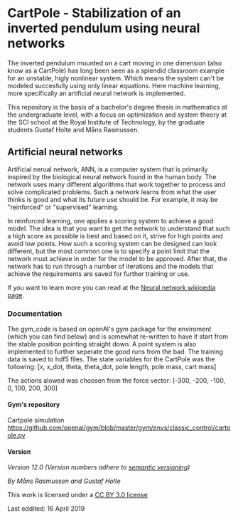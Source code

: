 # CartPole - Stabilization of an inverted pendulum using neural networks
The inverted pendulum mounted on a cart moving in one dimension (also know as a CartPole) has long been seen as a splendid classroom example for an unstable, higly nonlinear system. Which means the system can't be modeled succesfully using only linear equations. 
Here machine learning, more specifically an artificial neural network is implemented.


This repository is the basis of a bachelor's degree thesis in mathematics at the undergraduate level, with a focus on optimization and system theory at the SCI school at the Royal Institute of Technology, by the graduate students Gustaf Holte and Måns Rasmussen.

## Artificial neural networks
Artificial nerual network, ANN, is a computer system that is primarily inspired by the biological neural network found in the human body. The network uses many different algorithms that work together to process and solve complicated problems. Such a network learns from what the user thinks is good and what its future use should be. For example, it may be "reinforced" or "supervised" learning.

In reinforced learning, one applies a scoring system to achieve a good model. The idea is that you want to get the network to understand that such a high score as possible is best and based on it, strive for high points and avoid low points. How such a scoring system can be designed can look different, but the most common one is to specify a point limit that the network must achieve in order for the model to be approved. After that, the network has to run through a number of iterations and the models that achieve the requirements are saved for further training or use.

If you want to learn more you can read at the [Neural network wikipedia page](https://en.wikipedia.org/wiki/Neural_network).

### Documentation
The gym_code is based on openAI's gym package for the enviroment (which you can find below) and is somewhat re-written to have it start from the stable position pointing straight down. 
A point system is also implemented to further seperate the good runs from the bad.
The training data is saved to hdf5 files. 
The state variables for the CartPole was the following: 
[x, x_dot, theta, theta_dot, pole length, pole mass, cart mass] 


The actions alowed was choosen from the force vector: 
[-300, -200, -100, 0, 100, 200, 300]

#### Gym's repository
Cartpole simulation
https://github.com/openai/gym/blob/master/gym/envs/classic_control/cartpole.py

#### Version
_Version 12.0_
_(Version numbers adhere to [semantic versioning](https://semver.org/))_

*By Måns Rasmussen and Gustaf Holte*

This work is licensed under a [CC BY 3.0 license](https://creativecommons.org/licenses/by/3.0/)

Last eddited: 16 April 2019
